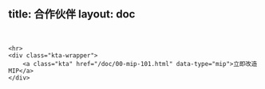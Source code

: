 title: 合作伙伴
layout: doc
---

<div class="partners-wrap">
	<img src="../image/icon/1.png" alt="">
	<img src="../image/icon/2.png" alt="">
	<img src="../image/icon/3.png" alt="">
	<img src="../image/icon/4.png" alt="">
	<img src="../image/icon/5.png" alt="">
	<img src="../image/icon/6.png" alt="">
	<img src="../image/icon/7.png" alt="">
	<img src="../image/icon/8.png" alt="">
	<img src="../image/icon/9.png" alt="">
	<img src="../image/icon/10.png" alt="">
	<img src="../image/icon/11.png" alt="">
	<img src="../image/icon/12.png" alt="">
	<img src="../image/icon/13.png" alt="">
	<img src="../image/icon/14.png" alt="">
	<img src="../image/icon/15.png" alt="">
	<img src="../image/icon/16.png" alt="">
	<img src="../image/icon/17.png" alt="">
	<img src="../image/icon/18.png" alt="">
	<img src="../image/icon/19.png" alt="">
	<img src="../image/icon/20.png" alt="">
	<img src="../image/icon/21.png" alt="">
	<img src="../image/icon/22.png" alt="">
	<img src="../image/icon/23.png" alt="">
	<img src="../image/icon/24.png" alt="">
	<img src="../image/icon/25.png" alt="">
	<img src="../image/icon/26.png" alt="">
	<img src="../image/icon/27.png" alt="">
	<img src="../image/icon/28.png" alt="">
	<img src="../image/icon/29.png" alt="">
	<img src="../image/icon/30.png" alt="">
	<img src="../image/icon/31.png" alt="">
	<img src="../image/icon/32.png" alt="">

	<hr>
	<div class="kta-wrapper">
		<a class="kta" href="/doc/00-mip-101.html" data-type="mip">立即改造 MIP</a>
	</div>
</div>

